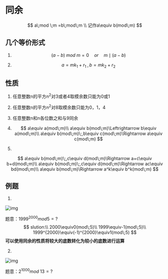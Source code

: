 # 同余

$$
a\;mod \;m =b\;mod\;m \\ 记作a\equiv b(mod\;m)
$$

## 几个等价形式

1. $$
   (a-b)\;mod\;m=0 \quad or \quad m\mid(a-b)
   $$

2. $$
   a=mk_1+r_1\;,b=mk_2+r_2
   $$

## 性质

1. 任意整数n的平方$n^2$对3或者4取模余数只能为0或1

2. 任意整数n的平方$n^2$对8取模余数只能为0，1，4

3. 任意整数n和n各位数之和与9同余

4. $$
   a\equiv a(mod\;m)\\
   a\equiv b(mod\;m)\Leftrightarrow b\equiv a(mod\;m)\\
   a\equiv b(mod\;m)\;,b\equiv c(mod\;m)\Rightarrow a\equiv c(mod\;m)
   $$

5. 

$$
a\equiv b(mod\;m)\;,c\equiv d(mod\;m)\Rightarrow a+c\equiv b+d(mod\;m)\\
a\equiv b(mod\;m)\;,c\equiv d(mod\;m)\Rightarrow ac\equiv bd(mod\;m)\\
a\equiv b(mod\;m)\Rightarrow a^k\equiv b^k(mod\;m)
$$

## 例题

1. 

![img](https://pic2.zhimg.com/80/v2-6ce4c2b9d98f9f70c384cc50e6bb65c5_720w.png)

题意：$1999^{2000}mod5=?$
$$
slution:\\
2000\equiv0(mod\;5)\\
1999\equiv-1(mod\;5)\\
1999^{2000}\equiv(-1)^{2000}\equiv1(mod\;5)
$$
**可以使用同余的性质将较大的底数转化为较小的底数进行运算**

2. 

![img](https://pic4.zhimg.com/80/v2-1b7633e9e06a6deca275abe32dca4eef_720w.png)

题意：$2^{1000}mod\;13=?$

